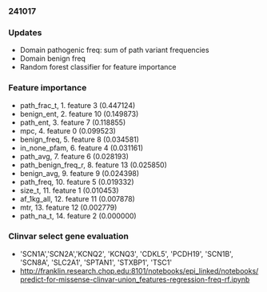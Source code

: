 ### 241017

### Updates
* Domain pathogenic freq: sum of path variant frequencies
* Domain benign freq
* Random forest classifier for feature importance

### Feature importance
* path_frac_t, 1. feature 3 (0.447124)
* benign_ent, 2. feature 10 (0.149873)
* path_ent, 3. feature 7 (0.118855)
* mpc, 4. feature 0 (0.099523)
* benign_freq, 5. feature 8 (0.034581)
* in_none_pfam, 6. feature 4 (0.031161)
* path_avg, 7. feature 6 (0.028193)
* path_benign_freq_r, 8. feature 13 (0.025850)
* benign_avg, 9. feature 9 (0.024398)
* path_freq, 10. feature 5 (0.019332)
* size_t, 11. feature 1 (0.010453)
* af_1kg_all, 12. feature 11 (0.007878)
* mtr, 13. feature 12 (0.002779)
* path_na_t, 14. feature 2 (0.000000)

### Clinvar select gene evaluation
* 'SCN1A','SCN2A','KCNQ2', 'KCNQ3', 'CDKL5', 'PCDH19', 'SCN1B', 'SCN8A', 'SLC2A1', 'SPTAN1', 'STXBP1', 'TSC1'
* http://franklin.research.chop.edu:8101/notebooks/epi_linked/notebooks/predict-for-missense-clinvar-union_features-regression-freq-rf.ipynb

